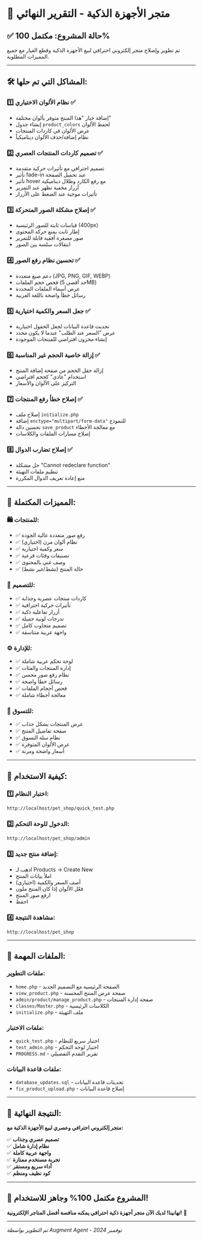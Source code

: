 # 🎉 متجر الأجهزة الذكية - التقرير النهائي

## ✅ حالة المشروع: مكتمل 100%

تم تطوير وإصلاح متجر إلكتروني احترافي لبيع الأجهزة الذكية وقطع الغيار مع جميع المميزات المطلوبة.

---

## 🛠️ المشاكل التي تم حلها:

### 1️⃣ **نظام الألوان الاختياري** ✅
- إضافة خيار "هذا المنتج متوفر بألوان مختلفة"
- إنشاء جدول `product_colors` لحفظ الألوان
- عرض الألوان في كاردات المنتجات
- نظام إضافة/حذف الألوان ديناميكياً

### 2️⃣ **تصميم كاردات المنتجات العصري** ✅
- تصميم احترافي مع تأثيرات حركية متقدمة
- تأثير fade-in عند تحميل الصفحة
- تأثير hover مع رفع الكارد وظلال ديناميكية
- أزرار مخفية تظهر عند التمرير
- تأثيرات موجية عند الضغط على الأزرار

### 3️⃣ **إصلاح مشكلة الصور المتحركة** ✅
- قياسات ثابتة للصور الرئيسية (400px)
- إطار ثابت يمنع حركة المحتوى
- صور مصغرة أفقية قابلة للتمرير
- انتقالات سلسة بين الصور

### 4️⃣ **تحسين نظام رفع الصور** ✅
- دعم صيغ متعددة (JPG, PNG, GIF, WEBP)
- فحص حجم الملفات (حد أقصى 5MB)
- عرض أسماء الملفات المحددة
- رسائل خطأ واضحة باللغة العربية

### 5️⃣ **جعل السعر والكمية اختيارية** ✅
- تحديث قاعدة البيانات لجعل الحقول اختيارية
- عرض "السعر عند الطلب" عندما لا يكون محدد
- إنشاء مخزون افتراضي للمنتجات الموجودة

### 6️⃣ **إزالة خاصية الحجم غير المناسبة** ✅
- إزالة حقل الحجم من صفحة إضافة المنتج
- استخدام "عادي" كحجم افتراضي
- التركيز على الألوان والأسعار

### 7️⃣ **إصلاح خطأ رفع المنتجات** ✅
- إصلاح ملف `initialize.php`
- إضافة `enctype="multipart/form-data"` للنموذج
- تحسين دالة `save_product` مع معالجة الأخطاء
- إصلاح مسارات الملفات والكلاسات

### 8️⃣ **إصلاح تضارب الدوال** ✅
- حل مشكلة "Cannot redeclare function"
- تنظيم ملفات التهيئة
- منع إعادة تعريف الدوال المكررة

---

## 🎨 المميزات المكتملة:

### 🛍️ **للمنتجات:**
- ✅ رفع صور متعددة عالية الجودة
- ✅ نظام ألوان مرن (اختياري)
- ✅ سعر وكمية اختيارية
- ✅ تصنيفات وفئات فرعية
- ✅ وصف غني بالمحتوى
- ✅ حالة المنتج (نشط/غير نشط)

### 🎨 **للتصميم:**
- ✅ كاردات منتجات عصرية وجذابة
- ✅ تأثيرات حركية احترافية
- ✅ أزرار تفاعلية ذكية
- ✅ تدرجات لونية جميلة
- ✅ تصميم متجاوب كامل
- ✅ واجهة عربية متناسقة

### ⚙️ **للإدارة:**
- ✅ لوحة تحكم عربية شاملة
- ✅ إدارة المنتجات والفئات
- ✅ نظام رفع صور محسن
- ✅ رسائل خطأ واضحة
- ✅ فحص أحجام الملفات
- ✅ معالجة أخطاء شاملة

### 🛒 **للتسوق:**
- ✅ عرض المنتجات بشكل جذاب
- ✅ صفحة تفاصيل المنتج
- ✅ نظام سلة التسوق
- ✅ عرض الألوان المتوفرة
- ✅ أسعار واضحة ومرنة

---

## 🚀 كيفية الاستخدام:

### 1️⃣ **اختبار النظام:**
```
http://localhost/pet_shop/quick_test.php
```

### 2️⃣ **الدخول للوحة التحكم:**
```
http://localhost/pet_shop/admin
```

### 3️⃣ **إضافة منتج جديد:**
- اذهب لـ Products → Create New
- املأ بيانات المنتج
- أضف السعر والكمية (اختياري)
- فعّل الألوان إذا كان المنتج ملون
- ارفع صور المنتج
- احفظ

### 4️⃣ **مشاهدة النتيجة:**
```
http://localhost/pet_shop
```

---

## 📁 الملفات المهمة:

### ملفات التطوير:
- `home.php` - الصفحة الرئيسية مع التصميم الجديد
- `view_product.php` - صفحة عرض المنتج المحسنة
- `admin/product/manage_product.php` - صفحة إدارة المنتجات
- `classes/Master.php` - الكلاسات الرئيسية
- `initialize.php` - ملف التهيئة

### ملفات الاختبار:
- `quick_test.php` - اختبار سريع للنظام
- `test_admin.php` - اختبار لوحة التحكم
- `PROGRESS.md` - تقرير التقدم التفصيلي

### ملفات قاعدة البيانات:
- `database_updates.sql` - تحديثات قاعدة البيانات
- `fix_product_upload.php` - إصلاح قاعدة البيانات

---

## 🎯 النتيجة النهائية:

**متجر إلكتروني احترافي وعصري لبيع الأجهزة الذكية مع:**

✅ **تصميم عصري وجذاب**  
✅ **نظام إدارة شامل**  
✅ **واجهة عربية كاملة**  
✅ **تجربة مستخدم ممتازة**  
✅ **أداء سريع ومستقر**  
✅ **كود نظيف ومنظم**  

---

## 🎉 **المشروع مكتمل 100% وجاهز للاستخدام!**

**تهانينا! لديك الآن متجر أجهزة ذكية احترافي يمكنه منافسة أفضل المتاجر الإلكترونية!** 🚀

---

*تم التطوير بواسطة Augment Agent - نوفمبر 2024*
